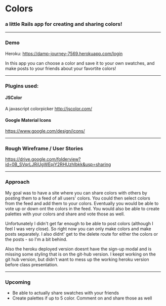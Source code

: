 # Colors
### a little Rails app for creating and sharing colors!
-----

### Demo
Heroku: https://damp-journey-7569.herokuapp.com/login


In this app you can choose a color and save it to your own swatches, and make posts to your friends about your favortite colors!

-----
### Plugins used:

#### JSColor
A javascript colorpicker
http://jscolor.com/


#### Google Material Icons
https://www.google.com/design/icons/

-----
### Rough Wireframe /  User Stories
https://drive.google.com/folderview?id=0B_SVqrLJRiUgWEpjY2RHUzhIbkk&usp=sharing

-----
### Approach

My goal was to have a site where you can share colors with others by posting them to a feed of all users' colors. You could then select colors from the feed and add them to your colors. Eventually you would be able to vote up or down ont the colors in the feed. You would also be able to create palettes with your colors and share and vote those as well. 

Unfortunately I didn't get far enough to be able to post colors (although I feel I was very close). So right now you can only make colors and make posts separately. I also didnt' get to the delete route for either the colors or the posts - so I'm a bit behind.

Also the heroku deployed version doesnt have the sign-up modal and is missing some styling that is on the git-hub version. I keept working on the git hub version, but didn't want to mess up the working heroku version before class presentation.

-----
### Upcoming
 - Be able to actually share swatches with your friends
 - Create palettes if up to 5 color. Comment on and share those as well


